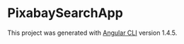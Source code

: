 # PixabaySearchApp

This project was generated with [Angular CLI](https://github.com/angular/angular-cli) version 1.4.5.
